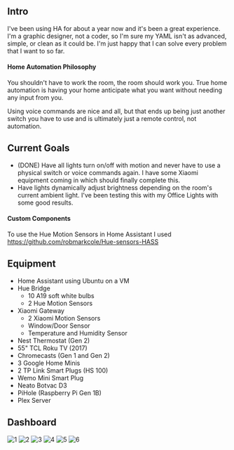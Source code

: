 ## Intro

I've been using HA for about a year now and it's been a great experience. I'm a graphic designer, not a coder, so I'm sure my YAML isn't as advanced, simple, or clean as it could be. I'm just happy that I can solve every problem that I want to so far.

#### Home Automation Philosophy

You shouldn't have to work the room, the room should work you. True home automation is having your home anticipate what you want without needing any input from you.

Using voice commands are nice and all, but that ends up being just another switch you have to use and is ultimately just a remote control, not automation.

## Current Goals
- (DONE) Have all lights turn on/off with motion and never have to use a physical switch or voice commands again. I have some Xiaomi equipment coming in which should finally complete this.
- Have lights dynamically adjust brightness depending on the room's current ambient light. I've been testing this with my Office Lights with some good results.

#### Custom Components
To use the Hue Motion Sensors in Home Assistant I used https://github.com/robmarkcole/Hue-sensors-HASS

## Equipment
- Home Assistant using Ubuntu on a VM
- Hue Bridge
  - 10 A19 soft white bulbs
  - 2 Hue Motion Sensors
- Xiaomi Gateway
  - 2 Xiaomi Motion Sensors
  - Window/Door Sensor
  - Temperature and Humidity Sensor
- Nest Thermostat (Gen 2)
- 55" TCL Roku TV (2017)
- Chromecasts (Gen 1 and Gen 2)
- 3 Google Home Minis
- 2 TP Link Smart Plugs (HS 100)
- Wemo Mini Smart Plug
- Neato Botvac D3
- PiHole (Raspberry Pi Gen 1B)
- Plex Server

## Dashboard
![1](https://i.imgur.com/Pm1EF5u.jpg)
![2](https://i.imgur.com/7FXiCDn.jpg)
![3](https://i.imgur.com/ICEhZFK.jpg)
![4](https://i.imgur.com/dBqltpE.jpg)
![5](https://i.imgur.com/9lztfUv.jpg)
![6](https://i.imgur.com/ZZvm06v.jpg)
